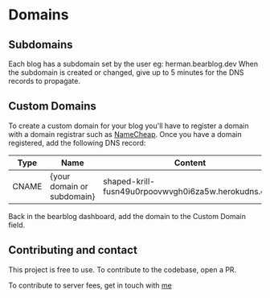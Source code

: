 # Domains

## Subdomains

Each blog has a subdomain set by the user eg: herman.bearblog.dev
When the subdomain is created or changed, give up to 5 minutes for the DNS records to propagate. 

## Custom Domains

To create a custom domain for your blog you'll have to register a domain with a domain registrar such as [NameCheap](https://namecheap.com).
Once you have a domain registered, add the following DNS record:

|Type|Name|Content|TTL|
|---|---|---|---|
|CNAME|{your domain or subdomain}|shaped-krill-fusn49u0rpoovwvgh0i6za5w.herokudns.com|3600|

Back in the bearblog dashboard, add the domain to the Custom Domain field. 

## Contributing and contact

This project is free to use. To contribute to the codebase, open a PR.

To contribute to server fees, get in touch with [me](mailto:hfbmartinus@gmail.com)